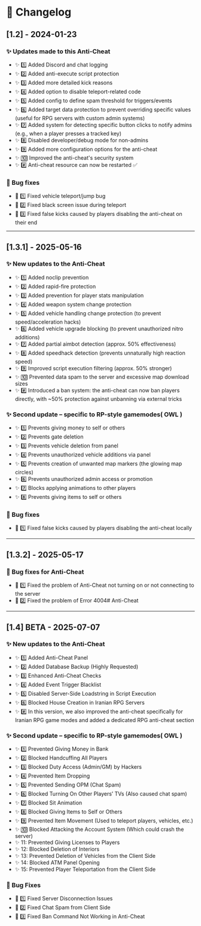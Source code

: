# 📜 Changelog

## [1.2] - 2024-01-23

### ✨ Updates made to this Anti-Cheat
- ✨ 1️⃣ Added Discord and chat logging
- ✨ 2️⃣ Added anti-execute script protection
- ✨ 3️⃣ Added more detailed kick reasons
- ✨ 4️⃣ Added option to disable teleport-related code
- ✨ 5️⃣ Added config to define spam threshold for triggers/events
- ✨ 6️⃣ Added target data protection to prevent overriding specific values (useful for RPG servers with custom admin systems)
- ✨ 7️⃣ Added system for detecting specific button clicks to notify admins (e.g., when a player presses a tracked key)
- ✨ 8️⃣ Disabled developer/debug mode for non-admins
- ✨ 9️⃣ Added more configuration options for the anti-cheat
- ✨ 🔟 Improved the anti-cheat's security system
- ✨ #️⃣ Anti-cheat resource can now be restarted ✅

### 🔧 Bug fixes
- 🔧 1️⃣ Fixed vehicle teleport/jump bug
- 🔧 2️⃣ Fixed black screen issue during teleport
- 🔧 3️⃣ Fixed false kicks caused by players disabling the anti-cheat on their end

---

## [1.3.1] - 2025-05-16

### ✨ New updates to the Anti-Cheat
- ✨ 1️⃣ Added noclip prevention
- ✨ 2️⃣ Added rapid-fire protection
- ✨ 3️⃣ Added prevention for player stats manipulation
- ✨ 4️⃣ Added weapon system change protection
- ✨ 5️⃣ Added vehicle handling change protection (to prevent speed/acceleration hacks)
- ✨ 6️⃣ Added vehicle upgrade blocking (to prevent unauthorized nitro additions)
- ✨ 7️⃣ Added partial aimbot detection (approx. 50% effectiveness)
- ✨ 8️⃣ Added speedhack detection (prevents unnaturally high reaction speed)
- ✨ 9️⃣ Improved script execution filtering (approx. 50% stronger)
- ✨ 🔟 Prevented data spam to the server and excessive map download sizes
- ✨ #️⃣ Introduced a ban system: the anti-cheat can now ban players directly, with ~50% protection against unbanning via external tricks

### ✨ Second update – specific to RP-style gamemodes( OWL )
- ✨ 1️⃣ Prevents giving money to self or others
- ✨ 2️⃣ Prevents gate deletion
- ✨ 3️⃣ Prevents vehicle deletion from panel
- ✨ 4️⃣ Prevents unauthorized vehicle additions via panel
- ✨ 5️⃣ Prevents creation of unwanted map markers (the glowing map circles)
- ✨ 6️⃣ Prevents unauthorized admin access or promotion
- ✨ 7️⃣ Blocks applying animations to other players
- ✨ 8️⃣ Prevents giving items to self or others

### 🔧 Bug fixes
- 🔧 1️⃣ Fixed false kicks caused by players disabling the anti-cheat locally

---

## [1.3.2] - 2025-05-17

### 🔧 Bug fixes for Anti-Cheat
- 🔧 1️⃣ Fixed the problem of Anti-Cheat not turning on or not connecting to the server
- 🔧 2️⃣ Fixed the problem of Error 4004# Anti-Cheat

---

## [1.4] BETA - 2025-07-07

### ✨ New updates to the Anti-Cheat
- ✨ 1️⃣ Added Anti-Cheat Panel  
- ✨ 2️⃣ Added Database Backup (Highly Requested)  
- ✨ 3️⃣ Enhanced Anti-Cheat Checks  
- ✨ 4️⃣ Added Event Trigger Blacklist  
- ✨ 5️⃣ Disabled Server-Side Loadstring in Script Execution  
- ✨ 6️⃣ Blocked House Creation in Iranian RPG Servers  
- ✨ #️⃣ In this version, we also improved the anti-cheat specifically for Iranian RPG game modes and added a dedicated RPG anti-cheat section  

### ✨ Second update – specific to RP-style gamemodes( OWL )
- ✨ 1️⃣ Prevented Giving Money in Bank  
- ✨ 2️⃣ Blocked Handcuffing All Players  
- ✨ 3️⃣ Blocked Duty Access (Admin/GM) by Hackers  
- ✨ 4️⃣ Prevented Item Dropping  
- ✨ 5️⃣ Prevented Sending OPM (Chat Spam)  
- ✨ 6️⃣ Blocked Turning On Other Players’ TVs (Also caused chat spam)  
- ✨ 7️⃣ Blocked Sit Animation  
- ✨ 8️⃣ Blocked Giving Items to Self or Others  
- ✨ 9️⃣ Prevented Item Movement (Used to teleport players, vehicles, etc.)  
- ✨ 🔟 Blocked Attacking the Account System (Which could crash the server)  
- ✨ 11: Prevented Giving Licenses to Players  
- ✨ 12: Blocked Deletion of Interiors  
- ✨ 13: Prevented Deletion of Vehicles from the Client Side  
- ✨ 14: Blocked ATM Panel Opening  
- ✨ 15: Prevented Player Teleportation from the Client Side  

### 🔧 Bug Fixes
- 🔧 1️⃣ Fixed Server Disconnection Issues  
- 🔧 2️⃣ Fixed Chat Spam from Client Side  
- 🔧 3️⃣ Fixed Ban Command Not Working in Anti-Cheat  
